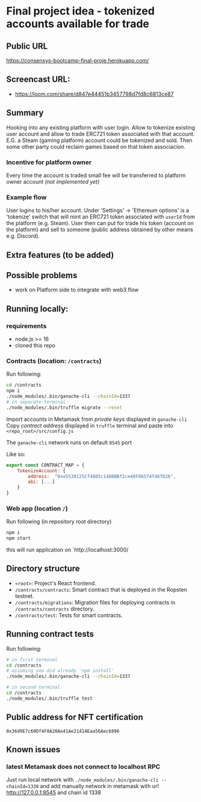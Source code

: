 
# Final project idea - tokenized accounts available for trade
  

## Public URL

https://consensys-bootcamp-final-proje.herokuapp.com/

## Screencast URL:

- https://loom.com/share/d847e44451b3457798d7fd8c6813ce87

## Summary

Hooking into any existing platform with user login. Allow to tokenize existing user account and allow to trade ERC721 token associated with that account.
E.G. a Steam (gaming platform) account could be tokenized and sold. Then some other party could reclaim games based on that token associacion.

### Incentive for platform owner

Every time the account is traded small fee will be transferred to platform owner account *(not implemented yet)*

### Example flow
User logins to his/her account. Under 'Settings' -> 'Ethereum options' is a 'tokenize' switch that will mint an ERC721 token associated with `userId` from the platform (e.g. Steam). User then can put for trade his token (account on the platform) and sell to someone (public address obtained by other means e.g. Discord).

  

## Extra features (to be added)


  

## Possible problems

- work on Platform side to integrate with web3 flow

## Running locally:

### requirements

- node.js >= 16
- cloned this repo

### Contracts (location: `/contracts`)
Run following:
```bash
cd /contracts
npm i
./node_modules/.bin/ganache-cli --chainId=1337
# in separate terminal
./node_modules/.bin/truffle migrate --reset
```
Import accounts in Metamask from *private keys* displayed in `ganache-cli`
Copy *contract address* displayed in `truffle` terminal and paste into `<repo_root>/src/config.js`

The `ganache-cli` network runs on default `8545` port

Like so:
```javascript
export const CONTRACT_MAP = {
	TokenizeAccount: {
		address:  "0xe5530125Cf4805c148BBBf2ce40F06574f46fD26",
		abi: [...]
	}
}
```

### Web app (location `/`)
Run following (in repository root directory)
```bash
npm i
npm start
```
this will run application on `http://localhost:3000/

## Directory structure

-   `<root>`: Project's React frontend.
-   `/contracts/contracts`: Smart contract that is deployed in the Ropsten testnet.
-   `/contracts/migrations`: Migration files for deploying contracts in  `/contracts/contracts`  directory.
-   `/contracts/test`: Tests for smart contracts.

## Running contract tests

Run following:

```bash
# in first terminal
cd /contracts
# assuming you did already 'npm install'
./node_modules/.bin/ganache-cli --chainId=1337

# in second terminal
cd /contracts
./node_modules/.bin/truffle test

```

## Public address for NFT certification

`0x36d9E7c69Df4F0A20Ae41Ae21414Eaa56Aec6896`

## Known issues

### latest Metamask does not connect to localhost RPC

Just run local network with `./node_modules/.bin/ganache-cli --chainId=1338`
and add manually network in metamask with url http://127.0.0.1:8545 and chain id 1338
